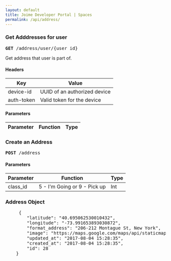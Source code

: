 ```yaml
---
layout: default
title: Joime Developer Portal | Spaces
permalink: /api/address/
---
```


### Get Adddresses for user
<pre>
<b>GET</b> /address/user/{user_id}
</pre>

Get address that user is part of. 

#### Headers

Key | Value 
--------- | -------- 
device-id    | UUID of an authorized device 
auth-token   | Valid token for the device

#### Parameters

Parameter | Function | Type
--------- | -------- | ----



### Create an Address
<pre><b>POST</b> /address</pre>

#### Parameters

Parameter | Function | Type
--------- | -------- | ----
class_id | 5 - I'm Going or 9 - Pick up | Int


### Address Object
<pre>
     {
        "latitude": "40.695062530010432",
        "longitude": "-73.991653893030872",
        "format_address": "206-212 Montague St, New York",
        "image": "https://maps.google.com/maps/api/staticmap?center=206-212 Montague St, New York&zoom=14&size=600x400&sensor=false&markers=206-212 Montague St, New York",
        "updated_at": "2017-08-04 15:28:35",
        "created_at": "2017-08-04 15:28:35",
        "id": 28
    }
</pre>



